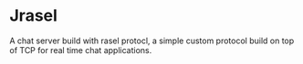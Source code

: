 # Jrasel
A chat server build with rasel protocl, a simple custom protocol build on top of TCP for real time chat applications.
